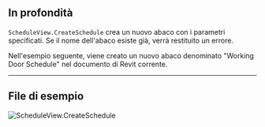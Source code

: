 ## In profondità
`ScheduleView.CreateSchedule` crea un nuovo abaco con i parametri specificati. Se il nome dell'abaco esiste già, verrà restituito un errore.

Nell'esempio seguente, viene creato un nuovo abaco denominato "Working Door Schedule" nel documento di Revit corrente.
___
## File di esempio

![ScheduleView.CreateSchedule](./Revit.Elements.Views.ScheduleView.CreateSchedule_img.jpg)
